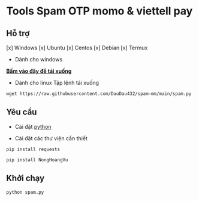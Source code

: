 # Tools Spam OTP momo & viettell pay
## Hỗ trợ
[x] Windows
[x] Ubuntu
[x] Centos
[x] Debian
[x] Termux

- Dành cho windows

[**Bấm vào đây để tải xuống**](https://github.com/DauDau432/spam-mm/blob/main/spam.exe?raw=true)
- Dành cho linux
Tập lệnh tải xuống
```
wget https://raw.githubusercontent.com/DauDau432/spam-mm/main/spam.py
```
## Yêu cầu
- Cài đặt [python](https://www.python.org/downloads/windows/)

- Cài đặt các thư viện cần thiết
```
pip install requests
```
```
pip install NongHoangVu
```
## Khởi chạy
```
python spam.py
```

